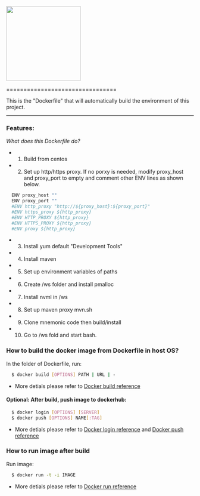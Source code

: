 <img src="http://nonvolatilecomputing.github.io/Mnemonic/images/mnemonic_logo.png" width=200 />

================================ 

This is the "Dockerfile" that will automatically build the environment of this project. 

--------------
### Features:

*What does this Dockerfile do?* 

- 1. Build from centos
- 2. Set up http/https proxy. If no porxy is needed, modify proxy_host and proxy_port to empty and comment other ENV lines as shown below.
```bash
  ENV proxy_host ""
  ENV proxy_port ""
  #ENV http_proxy "http://${proxy_host}:${proxy_port}"
  #ENV https_proxy ${http_proxy}
  #ENV HTTP_PROXY ${http_proxy}
  #ENV HTTPS_PROXY ${http_proxy}
  #ENV proxy ${http_proxy}
```
- 3. Install yum default "Development Tools"
- 4. Install maven
- 5. Set up environment variables of paths
- 6. Create /ws folder and install pmalloc
- 7. Install nvml in /ws
- 8. Set up maven proxy mvn.sh
- 9. Clone mnemonic code then build/install  
- 10. Go to /ws fold and start bash.  

### How to build the docker image from Dockerfile in host OS?
 
In the folder of Dockerfile, run: 

```bash
  $ docker build [OPTIONS] PATH | URL | -
```
* More detials please refer to [Docker build reference](https://docs.docker.com/engine/reference/commandline/build/)

#### Optional: After build, push image to dockerhub: 

```bash
  $ docker login [OPTIONS] [SERVER]  
  $ docker push [OPTIONS] NAME[:TAG]
```
* More detials please refer to [Docker login reference](https://docs.docker.com/engine/reference/commandline/login/)
 and [Docker push reference](https://docs.docker.com/engine/reference/commandline/push/)

### How to run image after build

Run image:
```bash
  $ docker run -t -i IMAGE
```
 * More detials please refer to [Docker run reference](https://docs.docker.com/engine/reference/run/)


